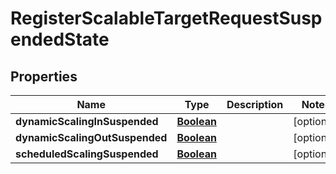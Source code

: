 

# RegisterScalableTargetRequestSuspendedState


## Properties

| Name | Type | Description | Notes |
|------------ | ------------- | ------------- | -------------|
|**dynamicScalingInSuspended** | [**Boolean**](Boolean.md) |  |  [optional] |
|**dynamicScalingOutSuspended** | [**Boolean**](Boolean.md) |  |  [optional] |
|**scheduledScalingSuspended** | [**Boolean**](Boolean.md) |  |  [optional] |



